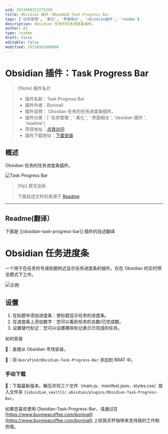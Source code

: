 ```yaml
---
uid: 2023080322275299
title: Obsidian 插件：【Readme】Task Progress Bar
tags: ['任务管理', '美化', '界面相关', 'obsidian插件', 'readme']
description: Obsidian 任务的任务进度条插件。
author: AI
type: readme
draft: false
editable: false
modified: 20230101000000
---
```


# Obsidian 插件：Task Progress Bar

> [!Note] 插件名片
> - 插件名称：Task Progress Bar
> - 插件作者：Boninall
> - 插件说明： Obsidian 任务的任务进度条插件。
> - 插件分类：[' 任务管理 ', ' 美化 ', ' 界面相关 ', 'obsidian 插件 ', 'readme']
> - 项目地址：[点我访问](https://github.com/Quorafind/Obsidian-Task-Progress-Bar)
> - 国内下载地址：[下载安装](https://pkmer.cn/products/plugin/pluginMarket/?obsidian-task-progress-bar)

## 概述

 Obsidian 任务的任务进度条插件。

![Task Progress Bar](https://cdn.pkmer.cn/covers/obsidian-task-progress-bar.png!pkmer)

> [!tip] 原文出处
>
>下面自述文件的来源于 [Readme](https://ghproxy.net/https://raw.githubusercontent.com/Quorafind/Obsidian-Task-Progress-Bar/master/README.md)
>

---

## Readme(翻译）

下面是 [[obsidian-task-progress-bar]] 插件的自述翻译

# Obsidian 任务进度条

一个用于在任务符号或标题附近显示任务进度条的插件。仅在 Obsidian 的实时预览模式下工作。

![示例](./media/example.gif)

## 设置

1. 在标题中添加进度条：使标题显示任务的进度条。
2. 在进度条上添加数字：您可以看到任务的总数/已完成数。
3. 设置替代标记：您可以设置哪些标记表示已完成的任务。

如何安装

💜：直接从 Obsidian 市场安装。

🚗：将 `Quorafind/Obsidian-Task-Progress-Bar` 添加到 BRAT 中。

### 手动下载

🚚：下载最新版本。解压并将三个文件（main.js、manifest.json、styles.css）放入文件夹 `{{obsidian_vault}}/.obsidian/plugins/Obsidian-Task-Progress-Bar`。

如果您喜欢使用 Obsidian-Task-Progress-Bar，请通过在 [https://www.buymeacoffee.com/boninall](https://www.buymeacoffee.com/boninall) 上给我买杯咖啡来支持我的工作和热情。
